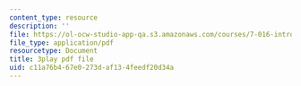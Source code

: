 ```yaml
---
content_type: resource
description: ''
file: https://ol-ocw-studio-app-qa.s3.amazonaws.com/courses/7-016-introductory-biology-fall-2018/c11a76b467e0273daf134feedf20d34a_fWt9yHslDo.pdf
file_type: application/pdf
resourcetype: Document
title: 3play pdf file
uid: c11a76b4-67e0-273d-af13-4feedf20d34a
---
```


